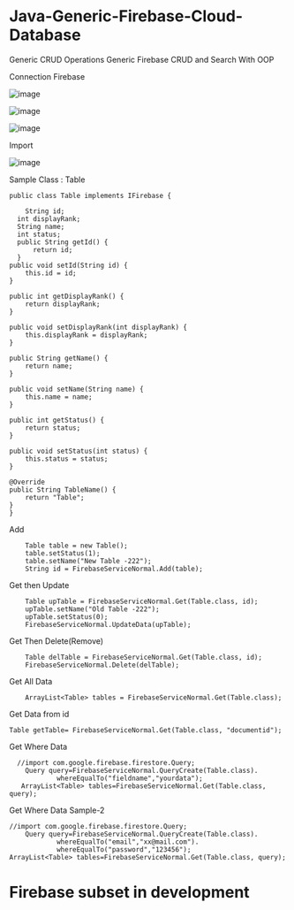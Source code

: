 # Java-Generic-Firebase-Cloud-Database
Generic CRUD Operations 
Generic Firebase CRUD and Search With OOP

Connection Firebase 

![image](https://user-images.githubusercontent.com/90522945/175180725-fedc2418-ab37-4231-91bf-47a6f46f2d33.png)

![image](https://user-images.githubusercontent.com/90522945/175180891-86545f0b-5820-4174-8656-a31a7fd24aa3.png)

![image](https://user-images.githubusercontent.com/90522945/175181098-4756b91c-3b72-457b-8af3-20286a068faf.png)



Import 

![image](https://user-images.githubusercontent.com/90522945/175179335-4c9df011-91ee-4066-9e54-105860994cb3.png)



Sample Class : Table 

    public class Table implements IFirebase {
        
        String id;
      int displayRank;
      String name;
      int status;
      public String getId() {
          return id;
      }
    public void setId(String id) {
        this.id = id;
    }

    public int getDisplayRank() {
        return displayRank;
    }

    public void setDisplayRank(int displayRank) {
        this.displayRank = displayRank;
    }

    public String getName() {
        return name;
    }

    public void setName(String name) {
        this.name = name;
    }

    public int getStatus() {
        return status;
    }

    public void setStatus(int status) {
        this.status = status;
    }

    @Override
    public String TableName() {
        return "Table";
    }
    }
   




Add 

        Table table = new Table();
        table.setStatus(1);
        table.setName("New Table -222");
        String id = FirebaseServiceNormal.Add(table);


Get then Update 
    
        Table upTable = FirebaseServiceNormal.Get(Table.class, id);
        upTable.setName("Old Table -222");
        upTable.setStatus(0);
        FirebaseServiceNormal.UpdateData(upTable);
        
        
Get Then Delete(Remove)

        Table delTable = FirebaseServiceNormal.Get(Table.class, id);
        FirebaseServiceNormal.Delete(delTable);
        
Get All Data

  
        ArrayList<Table> tables = FirebaseServiceNormal.Get(Table.class);
        
Get Data from id
    
    Table getTable= FirebaseServiceNormal.Get(Table.class, "documentid");
    
Get Where Data 

      //import com.google.firebase.firestore.Query;
        Query query=FirebaseServiceNormal.QueryCreate(Table.class).
                whereEqualTo("fieldname","yourdata");
       ArrayList<Table> tables=FirebaseServiceNormal.Get(Table.class, query);


Get Where Data Sample-2 
    
    //import com.google.firebase.firestore.Query;
        Query query=FirebaseServiceNormal.QueryCreate(Table.class).
                whereEqualTo("email","xx@mail.com").
                whereEqualTo("password","123456");
    ArrayList<Table> tables=FirebaseServiceNormal.Get(Table.class, query);





        
 <h1>Firebase subset in development</h1>
